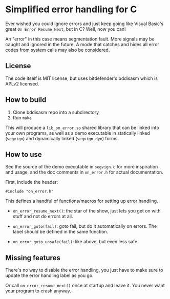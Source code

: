 # Simplified error handling for C

Ever wished you could ignore errors and just keep going like Visual Basic's
great `On Error Resume Next`, but in C? Well, now you can!

An "error" in this case means segmentation fault. More signals may be caught
and ignored in the future. A mode that catches and hides all error codes from
system calls may also be considered.


## License

The code itself is MIT license, but uses bitdefender's bddisasm which is
APLv2 licensed.


## How to build

1. Clone bddisasm repo into a subdirectory
2. Run `make`

This will produce a `lib_on_error.so` shared library that can be linked into
your own programs, as well as a demo executable in statically linked
(`segvign`) and dynamically linked (`segvign_dyn`) forms.


## How to use

See the source of the demo executable in `segvign.c` for more inspiration and
usage, and the doc comments in `on_error.h` for actual documentation.

First, include the header:

    #include "on_error.h"

This defines a handful of functions/macros for setting up error handling.

* `on_error_resume_next()`: the star of the show, just lets you get on with
  stuff and not do errors at all.

* `on_error_goto(fail)`: goto fail, but do it automatically on errors. The
  label should be defined in the same function.

* `on_error_goto_unsafe(fail)`: like above, but even less safe.


## Missing features

There's no way to disable the error handling, you just have to make sure to
update the error handling label as you go.

Or call `on_error_resume_next()` once at startup and leave it. You never want
your program to crash anyway.
